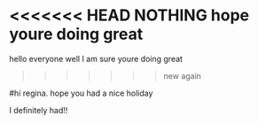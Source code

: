 <<<<<<< HEAD
NOTHING 
hope youre doing great
=======
hello everyone
well I am sure youre doing great
>>>>>>> new again

#hi regina.
hope you had a nice holiday

I definitely had!!

